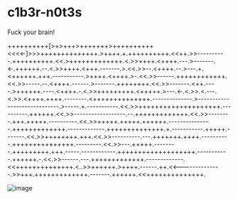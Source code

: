 # c1b3r-n0t3s

Fuck your brain!

++++++++++[>+>+++>+++++++>++++++++++<<<<-]>>>++++++++++++++.>++++.+.++++++++++.<<++.>>----------.++++++++++.<<.>+++++++++++++.<.>>++++.<++++.---.>-------.<-.++++++.--.<.>>++++.<+++.-------.>.<<.>>--.<++++.--.>---.+.<++++++.+++.-----------.>++++.<++++.>-.<<.>>------.++++++++++++.<<.>>-----.--.<++++.------.>-------.++++++++.<<.>>-------.<++.----.>++++++.----.<++++.-.<.>>+++++++++.<+++++.>---.<-.<.>>.<.---.<.>>.<++++.++++.--------.<++++++++++++++.--------------.>-----------------------------.>-----.+.-----------.<<.>>++++++++++++++++++++.----------.++++++.<<.>>------------------.--.+++++++++++++.<<.>>--------.+++.+++++.----------.<<.>>+++++.+++++.++++++.---------------.+++++++++++++.-------------.++++++++++++++.+.-----------.+++++.-------.<<.>>++++++++.+++.<<.>>----------.---.+++++++.++++.----------.+++++++++++++++.---------.<<.>>---.+++++.--------.+++++++++.+++.-----.------------.+++++++++++++++++++.-----------.++++++.-.<<.>>------.---.+++++++++++++.-------------.<<++++++++++++++.<..>>++++++.>++++.------.++.<<--------------.>>+++.+++++++++++++.-------.++++++.<<++++++++++++++.

![image](https://github.com/gitblanc/c1b3r-n0t3s/assets/87705461/c56e9d48-9c8e-4d8b-b539-9c9da4984ef3)

